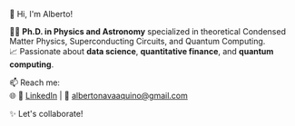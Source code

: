 👋 Hi, I'm Alberto!

👨‍🔬 **Ph.D. in Physics and Astronomy** specialized in theoretical Condensed Matter Physics, Superconducting Circuits, and Quantum Computing.  
📈 Passionate about **data science**, **quantitative finance**, and **quantum computing**.  

📫 Reach me:  
🌐 🔗 [LinkedIn](https://www.linkedin.com/in/alberto-nava-07a3181ab/) | 📧 albertonavaaquino@gmail.com 

✨ Let's collaborate!
